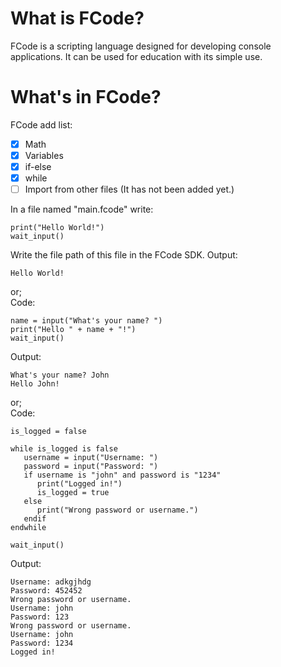 # What is FCode?
FCode is a scripting language designed for developing console applications. It can be used for education with its simple use.

# What's in FCode?
FCode add list:
- [x] Math
- [x] Variables
- [x] if-else
- [x] while
- [ ] Import from other files (It has not been added yet.)

In a file named "main.fcode" write:
```
print("Hello World!")
wait_input()
```
Write the file path of this file in the FCode SDK. Output:
```
Hello World!
```
or;</br>
Code:
```
name = input("What's your name? ")
print("Hello " + name + "!")
wait_input()
```
Output:
```
What's your name? John
Hello John!
``` 
or;</br>
Code:
```
is_logged = false

while is_logged is false
   username = input("Username: ")
   password = input("Password: ")
   if username is "john" and password is "1234"
      print("Logged in!")
      is_logged = true
   else
      print("Wrong password or username.")
   endif
endwhile

wait_input()
```
Output:
```
Username: adkgjhdg
Password: 452452
Wrong password or username.
Username: john
Password: 123
Wrong password or username.
Username: john
Password: 1234
Logged in!
```
